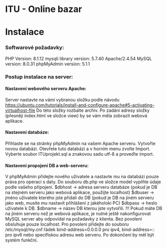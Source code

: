 # ITU - Online bazar
# Instalace
### Softwarové požadavky:
PHP Version: 8.1.12
mysqli library version: 5.7.40
Apache/2.4.54
MySQL version: 8.0.31
phpMyAdmin version: 5.1.1
### Postup instalace na server:
#### Nastavení webového serveru Apache:
Server nastavte na vámi vybranou složku podle návodu https://ubuntu.com/tutorials/install-and-configure-apache#5-activating-virtualhost-file
Do této složky rozbalte archiv.
Po zadání adresy složky (přesněji index.html ve složce view) by se vám měla zobrazit webová aplikace.
#### Nastavení databáze:
Přihlaste se na stránky phpMyAdmin na vašem Apache serveru.
Vytvořte novou databázi.
Otevřete tuto databázi a v horním menu zvolte Import.
Vyberte soubor ITUprojekt.sql a znakovou sadu utf-8 a proveďte import.
#### Nastavení propojení DB a web-serveru:
V phpMyAdmin přidejte nového uživatele a nastavte mu na databázi pouze práva pro operaci s daty.
Do souboru db.php ve složce model vyplňte údaje podle vašeho připojení.
$dbhost -> adresa serveru databáze (pokud je DB na stejném serveru jako webová aplikace, použijte localhost)
$dbuser -> jméno uživatele kterého jste přidali do DB (pokud je DB na jiném serveru jako web, musíte mu nastavit přihlášení z jakéholoki PC)
$dbpass -> heslo uživatele k DB.
$dbname -> název DB kterou jste vytvořili.
!!! Pokud máte DB na jiném serveru než je webová aplikace, je nutné ještě nakonfigurovat MySQL server aby odpovídal na požadavky z klienta.
Bez povolení obsluhuje pouze localhost. Pro povoleni přidejte do souboru /etc/mysql/my.cnf řádek bind-address=0.0.0.0 pro ipv4, bind-address=:: pro ipv6 nebo specifiskou adresu web serveru.
Po dokončení by měl být systém funkční.